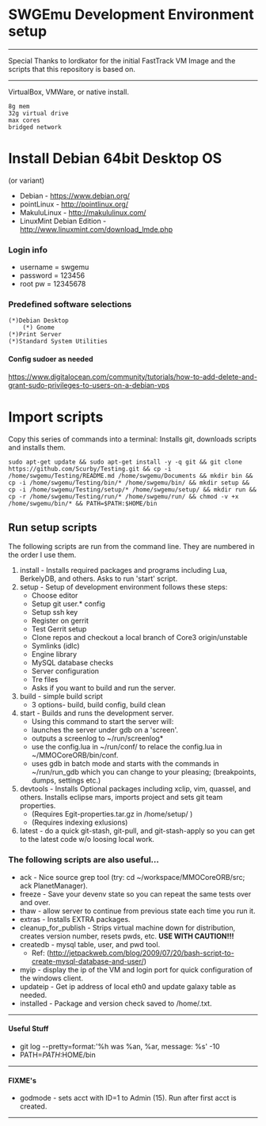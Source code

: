 # SWGEmu Development Environment setup

****************************************************************************************************************
Special Thanks to lordkator for the initial FastTrack VM Image and the scripts that this repository is based on.
****************************************************************************************************************

VirtualBox, VMWare, or native install.

	8g mem
	32g virtual drive
	max cores
	bridged network

# Install Debian 64bit Desktop OS
(or variant)
* Debian - https://www.debian.org/
* pointLinux - http://pointlinux.org/
* MakuluLinux - http://makululinux.com/
* LinuxMint Debian Edition - http://www.linuxmint.com/download_lmde.php

### Login info
* username = swgemu
* password = 123456
* root pw = 12345678

### Predefined software selections

	(*)Debian Desktop
	    (*) Gnome
	(*)Print Server
	(*)Standard System Utilities

#### Config sudoer as needed

https://www.digitalocean.com/community/tutorials/how-to-add-delete-and-grant-sudo-privileges-to-users-on-a-debian-vps

# Import scripts

Copy this series of commands into a terminal: Installs git, downloads scripts and installs them.

	sudo apt-get update && sudo apt-get install -y -q git && git clone https://github.com/Scurby/Testing.git && cp -i /home/swgemu/Testing/README.md /home/swgemu/Documents && mkdir bin && cp -i /home/swgemu/Testing/bin/* /home/swgemu/bin/ && mkdir setup && cp -i /home/swgemu/Testing/setup/* /home/swgemu/setup/ && mkdir run && cp -r /home/swgemu/Testing/run/* /home/swgemu/run/ && chmod -v +x /home/swgemu/bin/* && PATH=$PATH:$HOME/bin

## Run setup scripts

The following scripts are run from the command line. They are numbered in the order I use them.

1. install - Installs required packages and programs including Lua, BerkelyDB, and others. Asks to run 'start' script.
2. setup - Setup of development environment follows these steps:
   * Choose editor
   * Setup git user.* config
   * Setup ssh key
   * Register on gerrit
   * Test Gerrit setup
   * Clone repos and checkout a local branch of Core3 origin/unstable
   * Symlinks (idlc)
   * Engine library
   * MySQL database checks
   * Server configuration
   * Tre files
   * Asks if you want to build and run the server.
3. build - simple build script
   * 3 options- build, build config, build clean
4. start - Builds and runs the development server.
   * Using this command to start the server will:
   * launches the server under gdb on a 'screen'.
   * outputs a screenlog to ~/run/screenlog*
   * use the config.lua in ~/run/conf/ to relace the config.lua in ~/MMOCoreORB/bin/conf.
   * uses gdb in batch mode and starts with the commands  in ~/run/run_gdb which you can change to your pleasing; (breakpoints, dumps, settings etc.)
5. devtools - Installs Optional packages including xclip, vim, quassel, and others. Installs eclipse mars, imports project and sets git team properties.
   * (Requires Egit-properties.tar.gz in /home/setup/ )
   * (Requires indexing exlusions)
6. latest - do a quick git-stash, git-pull, and git-stash-apply so you can get to the latest code w/o loosing local work.

### The following scripts are also useful...
* ack - Nice source grep tool (try: cd ~/workspace/MMOCoreORB/src; ack PlanetManager).
* freeze - Save your devenv state so you can repeat the same tests over and over.
* thaw - allow server to continue from previous state each time you run it.
* extras - Installs EXTRA packages.
* cleanup_for_publish - Strips virtual machine down for distribution, creates version number, resets pwds, etc. **USE WITH CAUTION!!!**
* createdb - mysql table, user, and pwd tool.
  * Ref: (http://jetpackweb.com/blog/2009/07/20/bash-script-to-create-mysql-database-and-user/)
* myip -  display the ip of the VM and login port for quick configuration of the windows client.
* updateip - Get ip address of local eth0 and update galaxy table as needed.
* installed - Package and version check saved to /home/<file>.txt.

**************************************************************************************
#### Useful Stuff
* git log --pretty=format:'%h was %an, %ar, message: %s' -10
* PATH=$PATH:$HOME/bin

**************************************************************************************
#### FIXME's
* godmode - sets acct with ID=1 to Admin (15). Run after first acct is created.

**************************************************************************************
